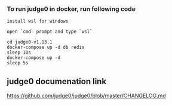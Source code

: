 ### To run judge0 in docker, run following code

    install wsl for windows

    open `cmd` prompt and type `wsl`

    cd judge0-v1.13.1
    docker-compose up -d db redis
    sleep 10s
    docker-compose up -d
    sleep 5s

## judge0 documenation link

https://github.com/judge0/judge0/blob/master/CHANGELOG.md